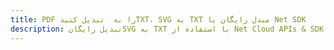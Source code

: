 ---title: PDF را به  تبدیل کنیدTXT، SVG به TXT مبدل رایگان یا Net SDKdescription: تبدیل رایگانSVG به TXT با استفاده از Net Cloud APIs & SDK همچنین اسناد PDF را در Cloud ایجاد، ویرایش و رندر کنید.---